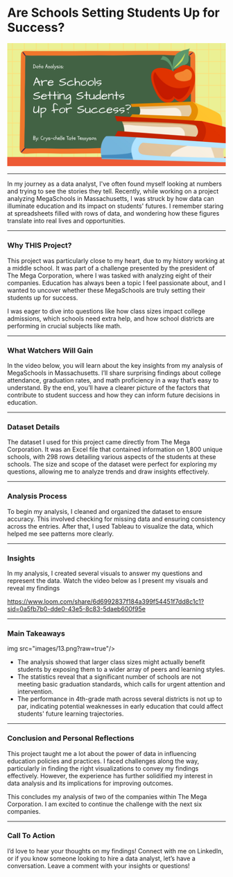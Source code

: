 # Are Schools Setting Students Up for Success?
<img src="images/Schools.png?raw=true"/>

---
In my journey as a data analyst, I've often found myself looking at numbers and trying to see the stories they tell. Recently, while working on a project analyzing MegaSchools in Massachusetts, I was struck by how data can illuminate education and its impact on students' futures. I remember staring at spreadsheets filled with rows of data, and wondering how these figures translate into real lives and opportunities.

---
### Why THIS Project?

This project was particularly close to my heart, due to my history working at a middle school. It was part of a challenge presented by the president of The Mega Corporation, where I was tasked with analyzing eight of their companies. Education has always been a topic I feel passionate about, and I wanted to uncover whether these MegaSchools are truly setting their students up for success. 

I was eager to dive into questions like how class sizes impact college admissions, which schools need extra help, and how school districts are performing in crucial subjects like math.

---
### What Watchers Will Gain

In the video below, you will learn about the key insights from my analysis of MegaSchools in Massachusetts. I’ll share surprising findings about college attendance, graduation rates, and math proficiency in a way that’s easy to understand. By the end, you’ll have a clearer picture of the factors that contribute to student success and how they can inform future decisions in education.

---
### Dataset Details 

The dataset I used for this project came directly from The Mega Corporation. It was an Excel file that contained information on 1,800 unique schools, with 298 rows detailing various aspects of the students at these schools. The size and scope of the dataset were perfect for exploring my questions, allowing me to analyze trends and draw insights effectively.

---
### Analysis Process

To begin my analysis, I cleaned and organized the dataset to ensure accuracy. This involved checking for missing data and ensuring consistency across the entries. After that, I used Tableau to visualize the data, which helped me see patterns more clearly.

---
### Insights

In my analysis, I created several visuals to answer my questions and represent the data. Watch the video below as I present my visuals and reveal my findings

https://www.loom.com/share/6d6992837f184a399f54451f7dd8c1c1?sid=0a5fb7b0-dde0-43e5-8c83-5daeb600f95e

---
### Main Takeaways

img src="images/13.png?raw=true"/>

- The analysis showed that larger class sizes might actually benefit students by exposing them to a wider array of peers and learning styles.
- The statistics reveal that a significant number of schools are not meeting basic graduation standards, which calls for urgent attention and intervention.
- The performance in 4th-grade math across several districts is not up to par, indicating potential weaknesses in early education that could affect students' future learning trajectories.

---
### Conclusion and Personal Reflections

This project taught me a lot about the power of data in influencing education policies and practices. I faced challenges along the way, particularly in finding the right visualizations to convey my findings effectively. However, the experience has further solidified my interest in data analysis and its implications for improving outcomes.

This concludes my analysis of two of the companies within The Mega Corporation. I am excited to continue the challenge with the next six companies.

---
### Call To Action 

I’d love to hear your thoughts on my findings! Connect with me on LinkedIn, or if you know someone looking to hire a data analyst, let’s have a conversation. Leave a comment with your insights or questions!
